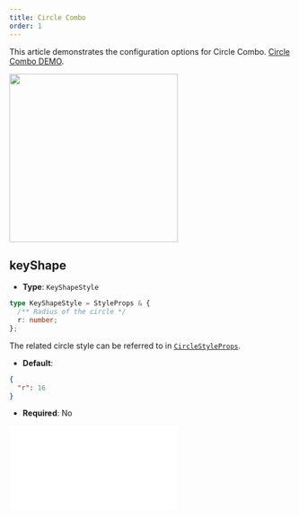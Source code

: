 ```yaml
---
title: Circle Combo
order: 1
---
```


This article demonstrates the configuration options for Circle Combo. [Circle Combo DEMO](/en/examples/item/defaultCombos/#circle).

<img src="https://mdn.alipayobjects.com/huamei_qa8qxu/afts/img/A*Kbk1S5pzSY0AAAAAAAAAAAAADmJ7AQ/original" width=300 />

## keyShape

- **Type**: `KeyShapeStyle`

```typescript
type KeyShapeStyle = StyleProps & {
  /** Radius of the circle */
  r: number;
};
```

The related circle style can be referred to in [`CircleStyleProps`](../shape/CircleStyleProps.en.md).

- **Default**:

```json
{
  "r": 16
}
```

- **Required**: No

<embed src="../../../common/ComboShapeStyles.en.md"></embed>

